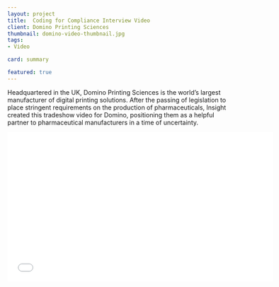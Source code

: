 ```yaml
---
layout: project
title:  Coding for Compliance Interview Video
client: Domino Printing Sciences
thumbnail: domino-video-thumbnail.jpg
tags:
- Video

card: summary

featured: true
---
```


Headquartered in the UK, Domino Printing Sciences is the world’s largest manufacturer of digital printing solutions. After the passing of legislation to place stringent requirements on the production of pharmaceuticals, Insight created this tradeshow video for Domino, positioning them as a helpful partner to pharmaceutical manufacturers in a time of uncertainty. 

<iframe src="//player.vimeo.com/video/90060290?title=0&amp;byline=0&amp;portrait=0&amp;color=bdbe5a" width="600" height="337" frameborder="0" webkitallowfullscreen mozallowfullscreen allowfullscreen></iframe>